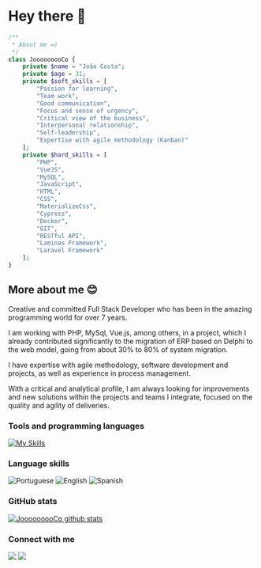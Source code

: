# Hey there 👋

```php
/**
 * About me =)
 */
class JooooooooCo {
    private $name = "João Costa";
    private $age = 31;
    private $soft_skills = [
        "Passion for learning",
        "Team work",
        "Good communication",
        "Focus and sense of urgency",
        "Critical view of the business",
        "Interpersonal relationship",
        "Self-leadership",
        "Expertise with agile methodology (Kanban)"
    ];
    private $hard_skills = [
        "PHP", 
        "VueJS", 
        "MySQL", 
        "JavaScript", 
        "HTML", 
        "CSS",
        "MaterializeCss",
        "Cypress",
        "Docker",
        "GIT",
        "RESTful API",
        "Laminas Framework",
        "Laravel Framework"
    ];
}
```


## More about me  😊

<p>
    Creative and committed Full Stack Developer
    who has been in the amazing programming
    world for over 7 years.
</p>
<p>
    I am working with PHP, MySql, Vue.js, among
    others, in a project, which I already contributed
    significantly to the migration of ERP based on
    Delphi to the web model, going from about 30%
    to 80% of system migration.
</p>
<p>
    I have expertise with agile methodology, software
    development and projects, as well as experience
    in process management.
</p>
<p>
    With a critical and analytical profile, I am always
    looking for improvements and new solutions
    within the projects and teams I integrate, focused
    on the quality and agility of deliveries.
</p>

### Tools and programming languages

[![My Skills](https://skills.thijs.gg/icons?i=php,vue,mysql,js,html,css,docker,git)](https://skills.thijs.gg)

### Language skills

![Portuguese](https://progress-bar.dev/100/?title=Portuguese_(Native))
![English](https://progress-bar.dev/85/?title=English_(Advanced))
![Spanish](https://progress-bar.dev/40/?title=Spanish_(Elementary))


### GitHub stats

<a href="https://github.com/JooooooooCo">
    <img src="https://github-readme-stats.vercel.app/api?username=JooooooooCo&show_icons=true&theme=gotham" alt="JooooooooCo github stats"/>
</a>

### Connect with me

[![](https://img.shields.io/badge/linkedin-%230077B5.svg?style=for-the-badge&logo=linkedin)](https://www.linkedin.com/in/joao-mf-costa/) 
[![](https://img.shields.io/badge/whatsapp-1ED760?style=for-the-badge&logo=whatsapp&logoColor=white)](https://api.whatsapp.com/send?phone=5547997029062)
